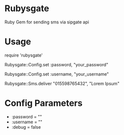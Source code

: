 Rubysgate
=========

Ruby Gem for sending sms via sipgate api


Usage
======

require 'rubysgate'

Rubysgate::Config.set :password, "your_password"

Rubysgate::Config.set :username, "your_username"

Rubysgate::Sms.deliver "015598765432", "Lorem Ipsum"

Config Parameters
==================
* :password = ""
* :username = ""
* :debug = false
